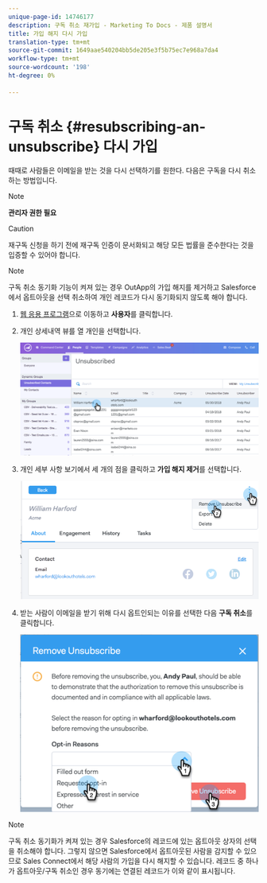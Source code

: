 ```yaml
---
unique-page-id: 14746177
description: 구독 취소 재가입 - Marketing To Docs - 제품 설명서
title: 가입 해지 다시 가입
translation-type: tm+mt
source-git-commit: 1649aae540204bb5de205e3f5b75ec7e968a7da4
workflow-type: tm+mt
source-wordcount: '198'
ht-degree: 0%

---
```



# 구독 취소 {#resubscribing-an-unsubscribe} 다시 가입

때때로 사람들은 이메일을 받는 것을 다시 선택하기를 원한다. 다음은 구독을 다시 취소하는 방법입니다.

>[!NOTE]
>
>**관리자 권한 필요**

>[!CAUTION]
>
>재구독 신청을 하기 전에 재구독 인증이 문서화되고 해당 모든 법률을 준수한다는 것을 입증할 수 있어야 합니다.

>[!NOTE]
>
>구독 취소 동기화 기능이 켜져 있는 경우 OutApp의 가입 해지를 제거하고 Salesforce에서 옵트아웃을 선택 취소하여 개인 레코드가 다시 동기화되지 않도록 해야 합니다.

1. [웹 응용 프로그램](https://toutapp.com/login)으로 이동하고 **사용자**&#x200B;를 클릭합니다.

1. 개인 상세내역 뷰를 열 개인을 선택합니다.

   ![](assets/two.png)

1. 개인 세부 사항 보기에서 세 개의 점을 클릭하고 **가입 해지 제거**&#x200B;를 선택합니다.

   ![](assets/three.png)

1. 받는 사람이 이메일을 받기 위해 다시 옵트인되는 이유를 선택한 다음 **구독 취소**&#x200B;를 클릭합니다.

   ![](assets/four.png)

>[!NOTE]
>
>구독 취소 동기화가 켜져 있는 경우 Salesforce의 레코드에 있는 옵트아웃 상자의 선택을 취소해야 합니다. 그렇지 않으면 Salesforce에서 옵트아웃된 사람을 감지할 수 있으므로 Sales Connect에서 해당 사람의 가입을 다시 해지할 수 있습니다. 레코드 중 하나가 옵트아웃/구독 취소인 경우 동기에는 연결된 레코드가 이와 같이 표시됩니다.
